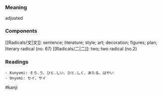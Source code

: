 ### Meaning

adjusted

### Components

[[Radicals/文|文]]: sentence; literature; style; art; decoration; figures; plan; literary radical (no. 67) [[Radicals/二|二]]: two; two radical (no.2)

### Readings

```
- Kunyomi: そろ.う、ひと.しい、ひと.しく、あたる、はやい
- Onyomi: セイ、サイ
```

#kanji